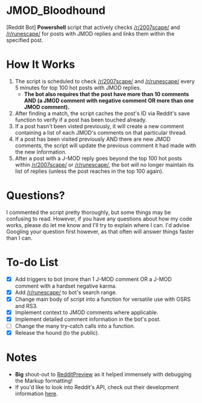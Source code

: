 # JMOD_Bloodhound
[Reddit Bot] **Powershell** script that actively checks [/r/2007scape/](https://www.reddit.com/r/2007scape/hot) and [/r/runescape/](https://www.reddit.com/r/runescape/hot) for posts with JMOD replies and links them within the specified post.

# How It Works
1. The script is scheduled to check [/r/2007scape/](https://www.reddit.com/r/2007scape/hot) and [/r/runescape/](https://www.reddit.com/r/runescape/hot) every 5 minutes for top 100 hot posts with JMOD replies.
	- **The bot also requires that the post have more than 10 comments AND (a JMOD comment with negative comment OR more than one JMOD comment).**
2. After finding a match, the script caches the post's ID via Reddit's save function to verify if a post has been touched already.
3. If a post hasn't been visted previously, it will create a new comment containing a list of each JMOD's comments on that particular thread.
4. If a post has been visited previously AND there are new JMOD comments, the script will update the previous comment it had made with the new information.
5. After a post with a J-MOD reply goes beyond the top 100 hot posts within [/r/2007scape/](https://www.reddit.com/r/2007scape/hot) or [/r/runescape/](https://www.reddit.com/r/runescape/hot), the bot will no longer maintain its list of replies (unless the post reaches in the top 100 again).

# Questions?
I commented the script pretty thoroughly, but some things may be confusing to read. However, if you have any questions about how my code works, please do let me know and I'll try to explain where I can. I'd advise Googling your question first however, as that often will answer things faster than I can.

# To-do List
- [x] Add triggers to bot (more than 1 J-MOD comment OR a J-MOD comment with a hardset negative karma.
- [x] Add [/r/runescape/](https://www.reddit.com/r/runescape/hot) to bot's search range.
- [x] Change main body of script into a function for versatile use with OSRS and RS3.
- [x] Implement context to JMOD comments where applicable.
- [x] Implement detailed comment information in the bot's post.
- [ ] Change the many try-catch calls into a function.
- [x] Release the hound (to the public).

# Notes
* **Big** shout-out to [RedditPreview](http://redditpreview.com/) as it helped immensely with debugging the Markup formatting!
* If you'd like to look into Reddit's API, check out their development information [here](https://www.reddit.com/dev/api/).
